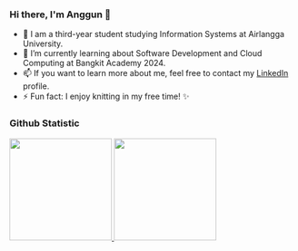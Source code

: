 ### Hi there, I'm Anggun 👋

- 🔭 I am a third-year student studying Information Systems at Airlangga University.<br>
- 🌱 I’m currently learning about Software Development and Cloud Computing at Bangkit Academy 2024.<br>
- 📫 If you want to learn more about me, feel free to contact my [LinkedIn](https://www.linkedin.com/in/anggun-pratiwi-silalahi-811a75200/) profile.<br>
- ⚡ Fun fact: I enjoy knitting in my free time! ✨

### Github Statistic
<p align="left">
<a href="https://github.com/anggunpra2744">
  <img height="180em" src="https://github-readme-stats-eight-theta.vercel.app/api?username=anggunpra2744&show_icons=true&theme=algolia&include_all_commits=true&count_private=true"/>
  <img height="180em" src="https://github-readme-stats-eight-theta.vercel.app/api/top-langs/?username=anggunpra2744&layout=compact&layout=compact&theme=algolia"/>
</a>
</p>
